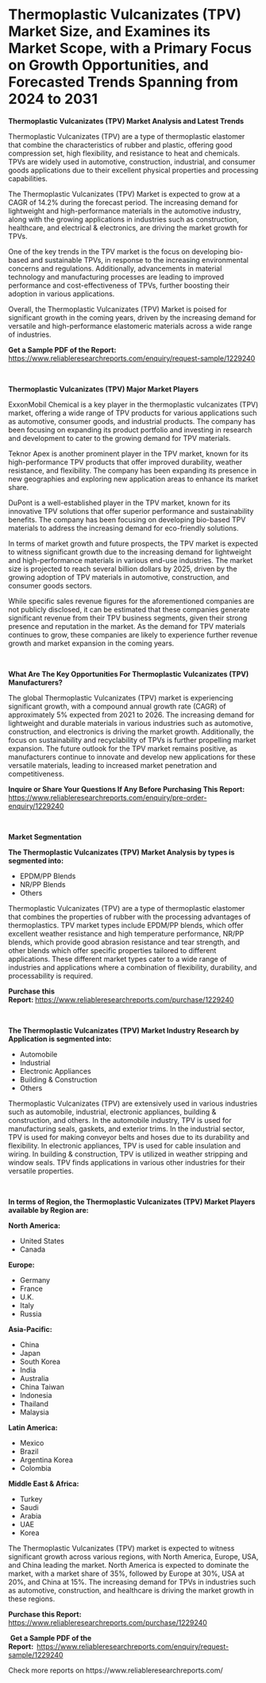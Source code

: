 <p><h1>Thermoplastic Vulcanizates (TPV) Market Size, and Examines its Market Scope, with a Primary Focus on Growth Opportunities, and Forecasted Trends Spanning from 2024 to 2031</h1></p><p><strong>Thermoplastic Vulcanizates (TPV) Market Analysis and Latest Trends</strong></p>
<p><p>Thermoplastic Vulcanizates (TPV) are a type of thermoplastic elastomer that combine the characteristics of rubber and plastic, offering good compression set, high flexibility, and resistance to heat and chemicals. TPVs are widely used in automotive, construction, industrial, and consumer goods applications due to their excellent physical properties and processing capabilities.</p><p>The Thermoplastic Vulcanizates (TPV) Market is expected to grow at a CAGR of 14.2% during the forecast period. The increasing demand for lightweight and high-performance materials in the automotive industry, along with the growing applications in industries such as construction, healthcare, and electrical & electronics, are driving the market growth for TPVs.</p><p>One of the key trends in the TPV market is the focus on developing bio-based and sustainable TPVs, in response to the increasing environmental concerns and regulations. Additionally, advancements in material technology and manufacturing processes are leading to improved performance and cost-effectiveness of TPVs, further boosting their adoption in various applications.</p><p>Overall, the Thermoplastic Vulcanizates (TPV) Market is poised for significant growth in the coming years, driven by the increasing demand for versatile and high-performance elastomeric materials across a wide range of industries.</p></p>
<p><strong>Get a Sample PDF of the Report:&nbsp;</strong> <a href="https://www.reliableresearchreports.com/enquiry/request-sample/1229240">https://www.reliableresearchreports.com/enquiry/request-sample/1229240</a></p>
<p>&nbsp;</p>
<p><strong>Thermoplastic Vulcanizates (TPV) Major Market Players</strong></p>
<p><p>ExxonMobil Chemical is a key player in the thermoplastic vulcanizates (TPV) market, offering a wide range of TPV products for various applications such as automotive, consumer goods, and industrial products. The company has been focusing on expanding its product portfolio and investing in research and development to cater to the growing demand for TPV materials.</p><p>Teknor Apex is another prominent player in the TPV market, known for its high-performance TPV products that offer improved durability, weather resistance, and flexibility. The company has been expanding its presence in new geographies and exploring new application areas to enhance its market share.</p><p>DuPont is a well-established player in the TPV market, known for its innovative TPV solutions that offer superior performance and sustainability benefits. The company has been focusing on developing bio-based TPV materials to address the increasing demand for eco-friendly solutions.</p><p>In terms of market growth and future prospects, the TPV market is expected to witness significant growth due to the increasing demand for lightweight and high-performance materials in various end-use industries. The market size is projected to reach several billion dollars by 2025, driven by the growing adoption of TPV materials in automotive, construction, and consumer goods sectors.</p><p>While specific sales revenue figures for the aforementioned companies are not publicly disclosed, it can be estimated that these companies generate significant revenue from their TPV business segments, given their strong presence and reputation in the market. As the demand for TPV materials continues to grow, these companies are likely to experience further revenue growth and market expansion in the coming years.</p></p>
<p>&nbsp;</p>
<p><strong>What Are The Key Opportunities For Thermoplastic Vulcanizates (TPV) Manufacturers?</strong></p>
<p><p>The global Thermoplastic Vulcanizates (TPV) market is experiencing significant growth, with a compound annual growth rate (CAGR) of approximately 5% expected from 2021 to 2026. The increasing demand for lightweight and durable materials in various industries such as automotive, construction, and electronics is driving the market growth. Additionally, the focus on sustainability and recyclability of TPVs is further propelling market expansion. The future outlook for the TPV market remains positive, as manufacturers continue to innovate and develop new applications for these versatile materials, leading to increased market penetration and competitiveness.</p></p>
<p><strong>Inquire or Share Your Questions If Any Before Purchasing This Report:</strong> <a href="https://www.reliableresearchreports.com/enquiry/pre-order-enquiry/1229240">https://www.reliableresearchreports.com/enquiry/pre-order-enquiry/1229240</a></p>
<p>&nbsp;</p>
<p><strong>Market Segmentation</strong></p>
<p><strong>The Thermoplastic Vulcanizates (TPV) Market Analysis by types is segmented into:</strong></p>
<p><ul><li>EPDM/PP Blends</li><li>NR/PP Blends</li><li>Others</li></ul></p>
<p><p>Thermoplastic Vulcanizates (TPV) are a type of thermoplastic elastomer that combines the properties of rubber with the processing advantages of thermoplastics. TPV market types include EPDM/PP blends, which offer excellent weather resistance and high temperature performance, NR/PP blends, which provide good abrasion resistance and tear strength, and other blends which offer specific properties tailored to different applications. These different market types cater to a wide range of industries and applications where a combination of flexibility, durability, and processability is required.</p></p>
<p><strong>Purchase this Report:&nbsp;</strong><a href="https://www.reliableresearchreports.com/purchase/1229240">https://www.reliableresearchreports.com/purchase/1229240</a></p>
<p>&nbsp;</p>
<p><strong>The Thermoplastic Vulcanizates (TPV) Market Industry Research by Application is segmented into:</strong></p>
<p><ul><li>Automobile</li><li>Industrial</li><li>Electronic Appliances</li><li>Building & Construction</li><li>Others</li></ul></p>
<p><p>Thermoplastic Vulcanizates (TPV) are extensively used in various industries such as automobile, industrial, electronic appliances, building & construction, and others. In the automobile industry, TPV is used for manufacturing seals, gaskets, and exterior trims. In the industrial sector, TPV is used for making conveyor belts and hoses due to its durability and flexibility. In electronic appliances, TPV is used for cable insulation and wiring. In building & construction, TPV is utilized in weather stripping and window seals. TPV finds applications in various other industries for their versatile properties.</p></p>
<p>&nbsp;</p>
<p><strong>In terms of Region, the Thermoplastic Vulcanizates (TPV) Market Players available by Region are:</strong></p>
<p>
    <p> <strong> North America: </strong>
        <ul>
            <li>United States</li>
            <li>Canada</li>
        </ul>
        </p> 
    <p> <strong> Europe: </strong>
        <ul>
            <li>Germany</li>
            <li>France</li>
            <li>U.K.</li>
            <li>Italy</li>
            <li>Russia</li>
        </ul>
        </p> 
    <p> <strong> Asia-Pacific: </strong>
        <ul>
            <li>China</li>
            <li>Japan</li>
            <li>South Korea</li>
            <li>India</li>
            <li>Australia</li>
            <li>China Taiwan</li>
            <li>Indonesia</li>
            <li>Thailand</li>
            <li>Malaysia</li>
        </ul>
        </p> 
    <p> <strong> Latin America: </strong>
        <ul>
            <li>Mexico</li>
            <li>Brazil</li>
            <li>Argentina Korea</li>
            <li>Colombia</li>
        </ul>
        </p> 
    <p> <strong> Middle East & Africa: </strong>
        <ul>
            <li>Turkey</li>
            <li>Saudi</li>
            <li>Arabia</li>
            <li>UAE</li>
            <li>Korea</li>
        </ul>
    </p>
    </p>
<p><p>The Thermoplastic Vulcanizates (TPV) market is expected to witness significant growth across various regions, with North America, Europe, USA, and China leading the market. North America is expected to dominate the market, with a market share of 35%, followed by Europe at 30%, USA at 20%, and China at 15%. The increasing demand for TPVs in industries such as automotive, construction, and healthcare is driving the market growth in these regions.</p></p>
<p><strong>Purchase this Report: </strong><a href="https://www.reliableresearchreports.com/purchase/1229240">https://www.reliableresearchreports.com/purchase/1229240</a></p>
<p>&nbsp;<strong>Get a Sample PDF of the Report:&nbsp;&nbsp;</strong><a href="https://www.reliableresearchreports.com/enquiry/request-sample/1229240">https://www.reliableresearchreports.com/enquiry/request-sample/1229240</a></p>
<p><strong></strong></p>
<p>Check more reports on https://www.reliableresearchreports.com/</p>